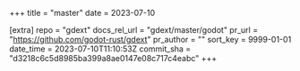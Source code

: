 +++
title = "master"
date = 2023-07-10

[extra]
repo = "gdext"
docs_rel_url = "gdext/master/godot"
pr_url = "https://github.com/godot-rust/gdext"
pr_author = ""
sort_key = 9999-01-01
date_time = 2023-07-10T11:10:53Z
commit_sha = "d3218c6c5d8985ba399a8ae0147e08c717c4eabc"
+++


